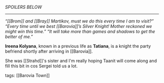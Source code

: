 *SPOILERS BELOW*

___

 *“[[Brom]] and [[Bray]] Martikov, must we do this every time I am to visit?”*
*“Every time until we best [[Barovia]]’s Silver Knight! Mother reckoned we might win this time.”*
*“It will take more than games and shadows to get the better of me.”*


**Ireena Kolyana**, known in a previous life as **Tatiana**, is a knight the party befriend shortly after arriving in [[Barovia]].

She was [[Strahd]]'s sister and I'm really hoping Taanit will come along and fill this bit in cos Sergei told us a lot.

tags: [[Barovia Town]]